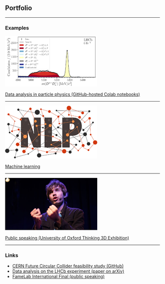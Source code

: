 ## Portfolio

---

### Examples

<img src="images/DstDsst_Fit.png?raw=true" width="300"/>

[Data analysis in particle physics (GitHub-hosted Colab notebooks)](https://github.com/donalrinho/Bc2JpsiMuNu)


---
<img src="images/Natural-Language-Processing-NLP-AI.jpeg?raw=true" width="300"/>

[Machine learning](/sample_page)


---
<img src="images/Donal_Hill_FameLab.jpeg?raw=true" width="300"/>

[Public speaking (University of Oxford Thinking 3D Exhibition)](https://podcasts.ox.ac.uk/particles-space)


---

### Links

- [CERN Future Circular Collider feasibility study (GitHub)](https://github.com/HEP-FCC/FCCeePhysicsPerformance/tree/master/case-studies/flavour/Bc2TauNu)
- [Data analysis on the LHCb experiment (paper on arXiv)](https://arxiv.org/abs/2012.09903)
- [FameLab International Final (public speaking)](https://www.youtube.com/watch?v=hCm-Z0I392M)

